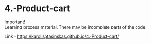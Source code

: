 # 4.-Product-cart
Important! <br>
Learning process material. There may be incomplete parts of the code.<br>
 
 
Link - https://karolisptasinskas.github.io/4.-Product-cart/
